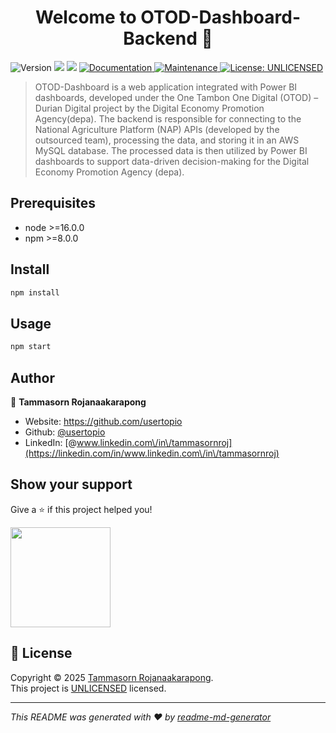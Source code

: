 <h1 align="center">Welcome to  OTOD-Dashboard-Backend 👋</h1>
<p>
  <img alt="Version" src="https://img.shields.io/badge/version-2.3.2-blue.svg?cacheSeconds=2592000" />
  <img src="https://img.shields.io/badge/node-%3E%3D16.0.0-blue.svg" />
  <img src="https://img.shields.io/badge/npm-%3E%3D8.0.0-blue.svg" />
  <a href="https://github.com/usertopio/otod-dashboard-backend#readme" target="_blank">
    <img alt="Documentation" src="https://img.shields.io/badge/documentation-yes-brightgreen.svg" />
  </a>
  <a href="https://github.com/usertopio/otod-durian-lab1/graphs/commit-activity" target="_blank">
    <img alt="Maintenance" src="https://img.shields.io/badge/Maintained%3F-yes-green.svg" />
  </a>
  <a href="https://github.com/usertopio/otod-dashboard-backend/blob/master/LICENSE" target="_blank">
    <img alt="License: UNLICENSED" src="https://img.shields.io/github/license/usertopio/ OTOD-Dashboard-Backend" />
  </a>
</p>

> OTOD-Dashboard is a web application integrated with Power BI dashboards, developed under the One Tambon One Digital (OTOD) – Durian Digital project by the Digital Economy Promotion Agency(depa). The backend is responsible for connecting to the National Agriculture Platform (NAP) APIs (developed by the outsourced team), processing the data, and storing it in an AWS MySQL database. The processed data is then utilized by Power BI dashboards to support data-driven decision-making for the Digital Economy Promotion Agency (depa).

## Prerequisites

- node >=16.0.0
- npm >=8.0.0

## Install

```sh
npm install
```

## Usage

```sh
npm start
```

## Author

👤 **Tammasorn Rojanaakarapong**

* Website: https://github.com/usertopio
* Github: [@usertopio](https://github.com/usertopio)
* LinkedIn: [@www.linkedin.com\/in\/tammasornroj](https://linkedin.com/in/www.linkedin.com\/in\/tammasornroj)

## Show your support

Give a ⭐️ if this project helped you!

<a href="https://www.patreon.com/usertopio">
  <img src="https://c5.patreon.com/external/logo/become_a_patron_button@2x.png" width="160">
</a>

## 📝 License

Copyright © 2025 [Tammasorn Rojanaakarapong](https://github.com/usertopio).<br />
This project is [UNLICENSED](https://github.com/usertopio/otod-dashboard-backend/blob/master/LICENSE) licensed.

***
_This README was generated with ❤️ by [readme-md-generator](https://github.com/kefranabg/readme-md-generator)_